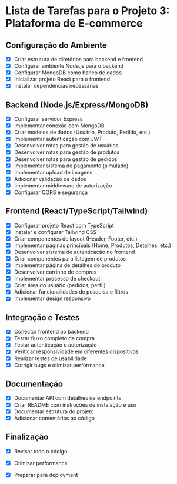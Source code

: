 # Lista de Tarefas para o Projeto 3: Plataforma de E-commerce

## Configuração do Ambiente
- [x] Criar estrutura de diretórios para backend e frontend
- [x] Configurar ambiente Node.js para o backend
- [x] Configurar MongoDB como banco de dados
- [x] Inicializar projeto React para o frontend
- [x] Instalar dependências necessárias

## Backend (Node.js/Express/MongoDB)
- [x] Configurar servidor Express
- [x] Implementar conexão com MongoDB
- [x] Criar modelos de dados (Usuário, Produto, Pedido, etc.)
- [x] Implementar autenticação com JWT
- [x] Desenvolver rotas para gestão de usuários
- [x] Desenvolver rotas para gestão de produtos
- [x] Desenvolver rotas para gestão de pedidos
- [x] Implementar sistema de pagamento (simulado)
- [x] Implementar upload de imagens
- [x] Adicionar validação de dados
- [x] Implementar middleware de autorização
- [x] Configurar CORS e segurança

## Frontend (React/TypeScript/Tailwind)
- [x] Configurar projeto React com TypeScript
- [x] Instalar e configurar Tailwind CSS
- [x] Criar componentes de layout (Header, Footer, etc.)
- [x] Implementar páginas principais (Home, Produtos, Detalhes, etc.)
- [x] Desenvolver sistema de autenticação no frontend
- [x] Criar componentes para listagem de produtos
- [x] Implementar página de detalhes do produto
- [x] Desenvolver carrinho de compras
- [x] Implementar processo de checkout
- [x] Criar área do usuário (pedidos, perfil)
- [x] Adicionar funcionalidades de pesquisa e filtros
- [x] Implementar design responsivo

## Integração e Testes
- [x] Conectar frontend ao backend
- [x] Testar fluxo completo de compra
- [x] Testar autenticação e autorização
- [x] Verificar responsividade em diferentes dispositivos
- [x] Realizar testes de usabilidade
- [x] Corrigir bugs e otimizar performance

## Documentação
- [x] Documentar API com detalhes de endpoints
- [x] Criar README com instruções de instalação e uso
- [x] Documentar estrutura do projeto
- [x] Adicionar comentários ao código

## Finalização
- [x] Revisar todo o código
- [x] Otimizar performance
- [x] Preparar para deployment
  

